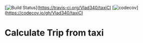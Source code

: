 [![Build Status](https://travis-ci.org/Vlad340/costOrderTaxi.svg?branch=master)](https://travis-ci.org/Vlad340/taxiCI
[![codecov](https://codecov.io/gh/Vlad340/costOrderTaxi/branch/master/graph/badge.svg)](https://codecov.io/gh/Vlad340/taxiCI
# Calculate Trip from taxi